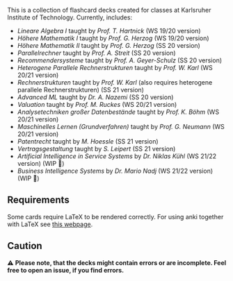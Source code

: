 This is a collection of flashcard decks created for classes at Karlsruher Institute of Technology.
Currently, includes:

* *Lineare Algebra I* taught by *Prof. T. Hartnick* (WS 19/20 version)
* *Höhere Mathematik I* taught by *Prof. G. Herzog* (WS 19/20 version)
* *Höhere Mathematik II* taught by *Prof. G. Herzog* (SS 20 version)
* *Parallelrechner* taught by *Prof. A. Streit* (SS 20 version)
* *Recommendersysteme* taught by *Prof. A. Geyer-Schulz* (SS 20 version)
* *Heterogene Parallele Rechnerstrukturen* taught by *Prof. W. Karl* (WS 20/21 version)
* *Rechnerstrukturen* taught by *Prof. W. Karl* (also requires heterogene parallele Rechnerstrukturen) (SS 21 version)
* *Advanced ML* taught by *Dr. A. Nazemi* (SS 20 version)
* *Valuation* taught by *Prof. M. Ruckes* (WS 20/21 version)
* *Analysetechniken großer Datenbestände* taught by *Prof. K. Böhm* (WS 20/21 version)
* *Maschinelles Lernen (Grundverfahren)* taught by *Prof. G. Neumann* (WS 20/21 version)
* *Patentrecht* taught by *M. Hoessle* (SS 21 version)
* *Vertragsgestaltung* taught by *S. Leipert* (SS 21 version)
* *Artificial Intelligence in Service Systems* by *Dr. Niklas Kühl* (WS 21/22 version) (WIP :construction:)
* *Business Intelligence Systems* by *Dr. Mario Nadj* (WS 21/22 version) (WIP :construction:)


## Requirements 

Some cards require LaTeX to be rendered correctly. For using anki together with LaTeX see [this webpage](https://docs.ankiweb.net/#/math?id=latex).

## Caution

:warning: **Please note, that the decks might contain errors or are incomplete. Feel free to open an issue, if you find errors.**